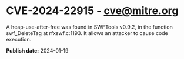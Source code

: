 # CVE-2024-22915 - cve@mitre.org

A heap-use-after-free was found in SWFTools v0.9.2, in the function swf_DeleteTag at rfxswf.c:1193. It allows an attacker to cause code execution.

**Publish date:** 2024-01-19
